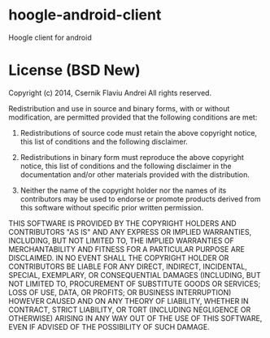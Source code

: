 hoogle-android-client
=====================

Hoogle client for android

License (BSD New)
=============

Copyright (c) 2014, Csernik Flaviu Andrei
All rights reserved.

Redistribution and use in source and binary forms, with or without modification, are permitted
provided that the following conditions are met:

1. Redistributions of source code must retain the above copyright notice, this list of conditions
   and the following disclaimer.

2. Redistributions in binary form must reproduce the above copyright notice, this list of
   conditions and the following disclaimer in the documentation and/or other materials provided
   with the distribution.

3. Neither the name of the copyright holder nor the names of its contributors may be used to
   endorse or promote products derived from this software without specific prior written permission.

THIS SOFTWARE IS PROVIDED BY THE COPYRIGHT HOLDERS AND CONTRIBUTORS "AS IS" AND ANY EXPRESS OR
IMPLIED WARRANTIES, INCLUDING, BUT NOT LIMITED TO, THE IMPLIED WARRANTIES OF MERCHANTABILITY AND
FITNESS FOR A PARTICULAR PURPOSE ARE DISCLAIMED. IN NO EVENT SHALL THE COPYRIGHT HOLDER OR
CONTRIBUTORS BE LIABLE FOR ANY DIRECT, INDIRECT, INCIDENTAL, SPECIAL, EXEMPLARY, OR CONSEQUENTIAL
DAMAGES (INCLUDING, BUT NOT LIMITED TO, PROCUREMENT OF SUBSTITUTE GOODS OR SERVICES; LOSS OF USE,
DATA, OR PROFITS; OR BUSINESS INTERRUPTION) HOWEVER CAUSED AND ON ANY THEORY OF LIABILITY,
WHETHER IN CONTRACT, STRICT LIABILITY, OR TORT (INCLUDING NEGLIGENCE OR OTHERWISE) ARISING IN
ANY WAY OUT OF THE USE OF THIS SOFTWARE, EVEN IF ADVISED OF THE POSSIBILITY OF SUCH DAMAGE.
